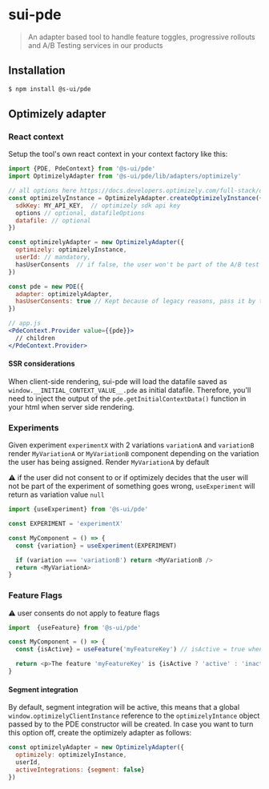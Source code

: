 # sui-pde

> An adapter based tool to handle feature toggles, progressive rollouts and A/B Testing services in our products

## Installation

```sh
$ npm install @s-ui/pde
```

## Optimizely adapter

### React context

Setup the tool's own react context in your context factory like this:

```jsx
import {PDE, PdeContext} from '@s-ui/pde'
import OptimizelyAdapter from '@s-ui/pde/lib/adapters/optimizely'

// all options here https://docs.developers.optimizely.com/full-stack/docs/initialize-sdk-javascript-node, but for now only 3 of them are available
const optimizelyInstance = OptimizelyAdapter.createOptimizelyInstance({
  sdkKey: MY_API_KEY,  // optimizely sdk api key
  options // optional, datafileOptions
  datafile: // optional
})

const optimizelyAdapter = new OptimizelyAdapter({
  optimizely: optimizelyInstance,
  userId: // mandatory,
  hasUserConsents  // if false, the user won't be part of the A/B test
})

const pde = new PDE({
  adapter: optimizelyAdapter,
  hasUserConsents: true // Kept because of legacy reasons, pass it by the OptimizelyAdapter constructor
})

// app.js
<PdeContext.Provider value={{pde}}>
  // children
</PdeContext.Provider>
```

#### SSR considerations

When client-side rendering, sui-pde will load the datafile saved as `window.__INITIAL_CONTEXT_VALUE__.pde` as initial datafile. Therefore, you'll need to inject the output of the `pde.getInitialContextData()` function in your html when server side rendering.

### Experiments

Given experiment `experimentX` with 2 variations `variationA` and `variationB` render `MyVariationA` or `MyVariationB` component depending on the variation the user has being assigned. Render `MyVariationA` by default

⚠️ if the user did not consent to or if optimizely decides that the user will not be part of the experiment of something goes wrong, `useExperiment` will return as variation value `null`

```js
import {useExperiment} from '@s-ui/pde'

const EXPERIMENT = 'experimentX'

const MyComponent = () => {
  const {variation} = useExperiment(EXPERIMENT)

  if (variation === 'variationB') return <MyVariationB />
  return <MyVariationA>
}
```

### Feature Flags

⚠️ user consents do not apply to feature flags

```js
import  {useFeature} from '@s-ui/pde'

const MyComponent = () => {
  const {isActive} = useFeature('myFeatureKey') // isActive = true when the feature flag is activated

  return <p>The feature 'myFeatureKey' is {isActive ? 'active' : 'inactive'}</p>
}

```

#### Segment integration

By default, segment integration will be active, this means that a global `window.optimizelyClientInstance` reference to the `optimizelyIntance` object passed by to the PDE constructor will be created. In case you want to turn this option off, create the optimizely adapter as follows:

```js
const optimizelyAdapter = new OptimizelyAdapter({
  optimizely: optimizelyInstance,
  userId,
  activeIntegrations: {segment: false}
})
```
